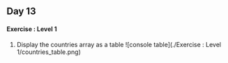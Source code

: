 ## Day 13

#### Exercise : Level 1

1) Display the countries array as a table 
![console table](./Exercise : Level 1/countries_table.png)
